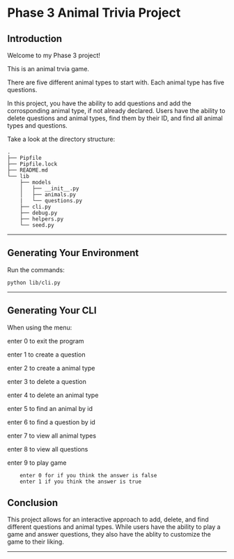 # Phase 3 Animal Trivia Project

## Introduction

Welcome to my Phase 3 project!

This is an animal trvia game.

There are five different animal types to start with. Each animal type has five questions. 

In this project, you have the ability to add questions and add the corrosponding animal type, if not already declared.
Users have the ability to delete questions and animal types, find them by their ID, and find all animal types and questions.


Take a look at the directory structure:

```console
.
├── Pipfile
├── Pipfile.lock
├── README.md
└── lib
    ├── models
    │   ├── __init__.py
    │   ├── animals.py
    |   └── questions.py
    ├── cli.py
    ├── debug.py
    ├── helpers.py
    └── seed.py
```

---

## Generating Your Environment

 Run the commands:

```console
python lib/cli.py
```
---

## Generating Your CLI


When using the menu:

enter 0 to exit the program

enter 1 to create a question

enter 2 to create a animal type

enter 3 to delete a question

enter 4 to delete an animal type
    
enter 5 to find an animal by id

enter 6 to find a question by id

enter 7 to view all animal types

enter 8 to view all questions

enter 9 to play game

        enter 0 for if you think the answer is false
        enter 1 if you think the answer is true

## Conclusion

This project allows for an interactive approach to add, delete, and find different questions and animal types. 
While users have the ability to play a game and answer questions, they also have the ablity to customize the game to their liking. 

---


